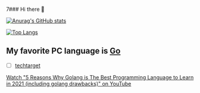 7### Hi there 👋

<!--
**rokath/rokath** is a ✨ _special_ ✨ repository because its `README.md` (this file) appears on your GitHub profile.

Here are some ideas to get you started:

- 🔭 I’m currently working on ...
- 🌱 I’m currently learning ...
- 👯 I’m looking to collaborate on ...
- 🤔 I’m looking for help with ...
- 💬 Ask me about ...
- 📫 How to reach me: ...
- 😄 Pronouns: ...
- ⚡ Fun fact: ...
-->



[![Anurag's GitHub stats](https://github-readme-stats.vercel.app/api?username=rokath)](https://github.com/anuraghazra/github-readme-stats)

[![Top Langs](https://github-readme-stats.vercel.app/api/top-langs/?username=rokath)](https://github.com/anuraghazra/github-readme-stats)

## My favorite PC language is [Go](https://go.dev)

* [ ] [techtarget](https://www.techtarget.com/searchitoperations/definition/Go-programming-language)

<!--
https://youtu.be/5kj5ApnhPAE
https://youtu.be/FEFXjRoac_U
https://youtu.be/_00HnjEMyew
https://twitter.com/golangnews/status/1319889604237983744?s=08
https://youtu.be/LvgVSSpwND8
https://youtu.be/oV9rvDllKEg
https://youtu.be/rFejpH_tAHM
https://golang.org/doc/modules/managing-dependencies
https://play.golang.org/p/lYGWRHhT6Tm
Expressiveness of Go PDF -> Sehr kurz,  etwas angestaubt aber inhaltlich  weitgehend aktuell. Rob Pike ist einer der Go Erfinder.
https://productcoalition.com/reasons-why-golang-is-better-than-other-programming-languages-4714082bb1b1
https://medium.com/@ReemiShirsath/golang-for-mobile-development-c7391e690f71

[“Implementing Golang Interfaces; Like a Boss” by Jordan Chalupka](https://link.medium.com/W5oEMjLEF8) 
https://stackoverflow.com/questions/39092925/why-are-interfaces-needed-in-golang

https://talks.golang.org/2014/testing.slide#1
https://pkg.go.dev/github.com/ik5/awesome-go?tab=overview#logging
[Simple golang expirement with ANSI colors · GitHub](https://gist.github.com/ik5/d8ecde700972d4378d87)
https://flaviocopes.com/golang-algorithms-binary-search/

https://www.golangprograms.com/golang-program-for-implementation-of-binary-search.html

https://github.com/golang/go.wiki.git

https://blog.golang.org/slices

https://xojoc.pw/blog/golang-file-tree-traversal


would you please be so kind to evaluate the option to write the DALIBU PC program in golang?
It is a new cool language and allows also to be linked with C-Code. You can find information about that for example in https://gitlab.com/teaage/gospace/blob/master/books/MasteringGo_CreateGolang_production_applications.pdf
I invited you to my so far private project https://gitlab.com/teaage/gospace/, where I put my learning results for now, but there is also plenty of information in the internet.

What could also be an option is https://en.wikipedia.org/wiki/Rust_(programming_language), but I had no time so far to deal with it anyhow.

To loose not too much time in Sofia, I propose especially for Kamen:
Please install a Windows Subsystem for Linux debian image and additionally the gcc compiler inside debian using  the package manager apt-get
Please install Git bash
Please install https://www.gitkraken.com/
Please install https://code.visualstudio.com/
See https://gitlab.com/baumtec/meta/wikis/GitPcSetup for more details
Please install http://www2.keil.com/mdk5/uvision/
Please install https://www.st.com/en/development-tools/stm32cubemx.html
Handy is also notepad++ especially for block editing
Please install TeraTerm
Probably you need also some MS DLL's but that we can solve directly.






-->
[Watch "5 Reasons Why Golang is The Best Programming Language to Learn in 2021 (including golang drawbacks)" on YouTube](https://youtu.be/Xi779UBOGGM)

